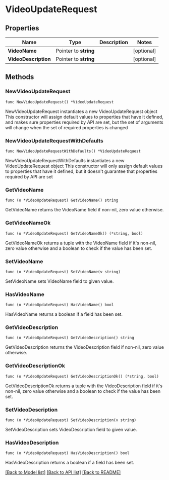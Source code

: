 # VideoUpdateRequest

## Properties

Name | Type | Description | Notes
------------ | ------------- | ------------- | -------------
**VideoName** | Pointer to **string** |  | [optional] 
**VideoDescription** | Pointer to **string** |  | [optional] 

## Methods

### NewVideoUpdateRequest

`func NewVideoUpdateRequest() *VideoUpdateRequest`

NewVideoUpdateRequest instantiates a new VideoUpdateRequest object
This constructor will assign default values to properties that have it defined,
and makes sure properties required by API are set, but the set of arguments
will change when the set of required properties is changed

### NewVideoUpdateRequestWithDefaults

`func NewVideoUpdateRequestWithDefaults() *VideoUpdateRequest`

NewVideoUpdateRequestWithDefaults instantiates a new VideoUpdateRequest object
This constructor will only assign default values to properties that have it defined,
but it doesn't guarantee that properties required by API are set

### GetVideoName

`func (o *VideoUpdateRequest) GetVideoName() string`

GetVideoName returns the VideoName field if non-nil, zero value otherwise.

### GetVideoNameOk

`func (o *VideoUpdateRequest) GetVideoNameOk() (*string, bool)`

GetVideoNameOk returns a tuple with the VideoName field if it's non-nil, zero value otherwise
and a boolean to check if the value has been set.

### SetVideoName

`func (o *VideoUpdateRequest) SetVideoName(v string)`

SetVideoName sets VideoName field to given value.

### HasVideoName

`func (o *VideoUpdateRequest) HasVideoName() bool`

HasVideoName returns a boolean if a field has been set.

### GetVideoDescription

`func (o *VideoUpdateRequest) GetVideoDescription() string`

GetVideoDescription returns the VideoDescription field if non-nil, zero value otherwise.

### GetVideoDescriptionOk

`func (o *VideoUpdateRequest) GetVideoDescriptionOk() (*string, bool)`

GetVideoDescriptionOk returns a tuple with the VideoDescription field if it's non-nil, zero value otherwise
and a boolean to check if the value has been set.

### SetVideoDescription

`func (o *VideoUpdateRequest) SetVideoDescription(v string)`

SetVideoDescription sets VideoDescription field to given value.

### HasVideoDescription

`func (o *VideoUpdateRequest) HasVideoDescription() bool`

HasVideoDescription returns a boolean if a field has been set.


[[Back to Model list]](../README.md#documentation-for-models) [[Back to API list]](../README.md#documentation-for-api-endpoints) [[Back to README]](../README.md)


